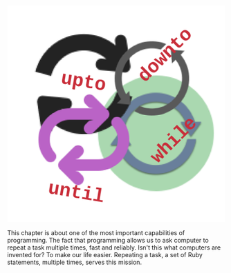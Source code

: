 ![./images/Loops and Repetitions" style="border:1px solid gray; margin: 10px 5px;](./images/repetitions-summary.png)

This chapter is about one of the most important capabilities of programming. The fact that programming allows us to ask
computer to repeat a task multiple times, fast and reliably. Isn't this what computers are invented for? To make our
life easier. Repeating a task, a set of Ruby statements, multiple times, serves this mission.
